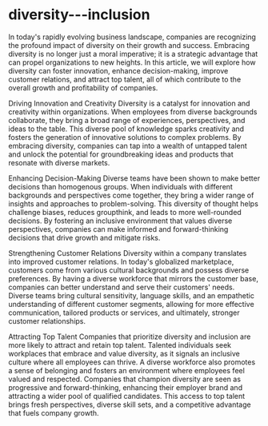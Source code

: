 # diversity---inclusion

In today's rapidly evolving business landscape, companies are recognizing the profound impact of diversity on their growth and success. Embracing diversity is no longer just a moral imperative; it is a strategic advantage that can propel organizations to new heights. In this article, we will explore how diversity can foster innovation, enhance decision-making, improve customer relations, and attract top talent, all of which contribute to the overall growth and profitability of companies.

Driving Innovation and Creativity
Diversity is a catalyst for innovation and creativity within organizations. When employees from diverse backgrounds collaborate, they bring a broad range of experiences, perspectives, and ideas to the table. This diverse pool of knowledge sparks creativity and fosters the generation of innovative solutions to complex problems. By embracing diversity, companies can tap into a wealth of untapped talent and unlock the potential for groundbreaking ideas and products that resonate with diverse markets.

Enhancing Decision-Making
Diverse teams have been shown to make better decisions than homogenous groups. When individuals with different backgrounds and perspectives come together, they bring a wider range of insights and approaches to problem-solving. This diversity of thought helps challenge biases, reduces groupthink, and leads to more well-rounded decisions. By fostering an inclusive environment that values diverse perspectives, companies can make informed and forward-thinking decisions that drive growth and mitigate risks.

Strengthening Customer Relations
Diversity within a company translates into improved customer relations. In today's globalized marketplace, customers come from various cultural backgrounds and possess diverse preferences. By having a diverse workforce that mirrors the customer base, companies can better understand and serve their customers' needs. Diverse teams bring cultural sensitivity, language skills, and an empathetic understanding of different customer segments, allowing for more effective communication, tailored products or services, and ultimately, stronger customer relationships.

Attracting Top Talent
Companies that prioritize diversity and inclusion are more likely to attract and retain top talent. Talented individuals seek workplaces that embrace and value diversity, as it signals an inclusive culture where all employees can thrive. A diverse workforce also promotes a sense of belonging and fosters an environment where employees feel valued and respected. Companies that champion diversity are seen as progressive and forward-thinking, enhancing their employer brand and attracting a wider pool of qualified candidates. This access to top talent brings fresh perspectives, diverse skill sets, and a competitive advantage that fuels company growth.
